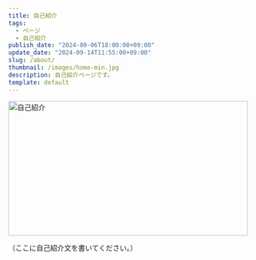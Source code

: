 ```yaml
---
title: 自己紹介
tags: 
  - ページ
  - 自己紹介
publish_date: "2024-09-06T18:00:00+09:00"
update_date: "2024-09-14T11:55:00+09:00"
slug: /about/
thumbnail: /images/home-min.jpg
description: 自己紹介ページです。
template: default
---
```

<img src="/images/home-min.jpg" alt="自己紹介" width="480" height="270">

（ここに自己紹介文を書いてください。）
